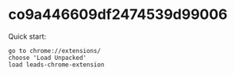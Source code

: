 # co9a446609df2474539d99006

Quick start:

```
go to chrome://extensions/
choose 'Load Unpacked'
load leads-chrome-extension

````

